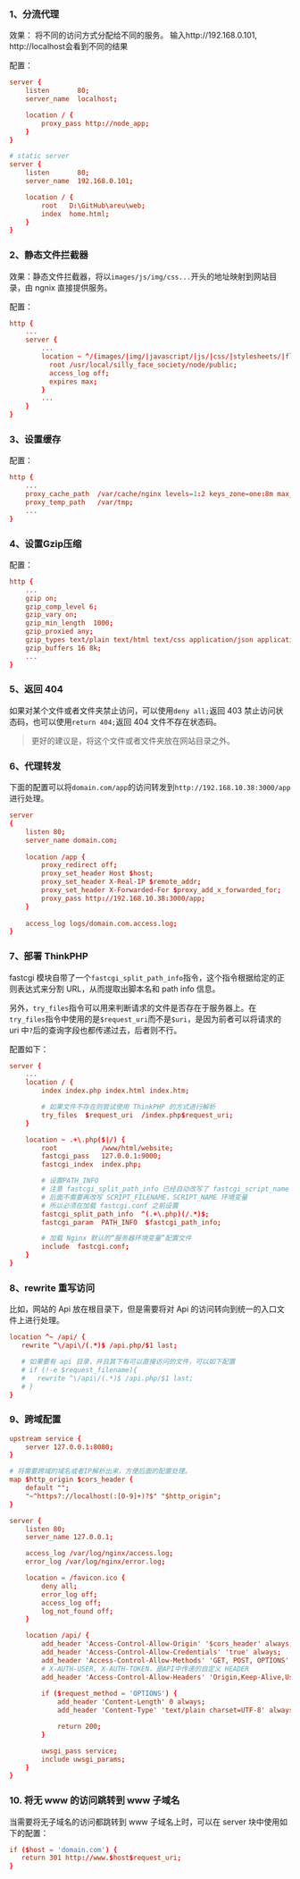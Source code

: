 ### 1、分流代理
效果：
	将不同的访问方式分配给不同的服务。
	输入http://192.168.0.101, http://localhost会看到不同的结果

配置：

```conf
server {
    listen       80;
    server_name  localhost;

    location / {
        proxy_pass http://node_app;
    }
}

# static server
server {
    listen       80;
    server_name  192.168.0.101;

    location / {
        root   D:\GitHub\areu\web;
        index  home.html;
    }
}
```

### 2、静态文件拦截器
效果：静态文件拦截器，将以`images/js/img/css...`开头的地址映射到网站目录，由 ngnix 直接提供服务。

配置：

```conf
http {
    ...
    server {
        ...
        location ~ ^/(images/|img/|javascript/|js/|css/|stylesheets/|flash/|media/|static/|robots.txt|humans.txt|favicon.ico) {
          root /usr/local/silly_face_society/node/public;
          access_log off;
          expires max;
        }
        ...
    }
}
```

### 3、设置缓存
配置：

```conf
http {
    ...
    proxy_cache_path  /var/cache/nginx levels=1:2 keys_zone=one:8m max_size=3000m inactive=600m;
    proxy_temp_path   /var/tmp;
    ...
}
```

### 4、设置Gzip压缩
配置：

```conf
http {
    ...
    gzip on;
    gzip_comp_level 6;
    gzip_vary on;
    gzip_min_length  1000;
    gzip_proxied any;
    gzip_types text/plain text/html text/css application/json application/x-javascript text/xml application/xml application/xml+rss text/javascript;
    gzip_buffers 16 8k;
    ...
}
```

### 5、返回 404
如果对某个文件或者文件夹禁止访问，可以使用`deny all;`返回 403 禁止访问状态码，也可以使用`return 404;`返回 404 文件不存在状态码。

> 更好的建议是，将这个文件或者文件夹放在网站目录之外。

### 6、代理转发
下面的配置可以将`domain.com/app`的访问转发到`http://192.168.10.38:3000/app`进行处理。

```conf
server
{
    listen 80;
    server_name domain.com;
    
    location /app {
        proxy_redirect off;
        proxy_set_header Host $host;
        proxy_set_header X-Real-IP $remote_addr;
        proxy_set_header X-Forwarded-For $proxy_add_x_forwarded_for;
        proxy_pass http://192.168.10.38:3000/app;
    }
    
    access_log logs/domain.com.access.log;
}
```

### 7、部署 ThinkPHP
fastcgi 模块自带了一个`fastcgi_split_path_info`指令，这个指令根据给定的正则表达式来分割 URL，从而提取出脚本名和 path info 信息。

另外，`try_files`指令可以用来判断请求的文件是否存在于服务器上。在`try_files`指令中使用的是`$request_uri`而不是`$uri`，是因为前者可以将请求的 uri 中`?`后的查询字段也都传递过去，后者则不行。

配置如下：

```conf
server {
	...
	location / {
		index index.php index.html index.htm;

		# 如果文件不存在则尝试使用 ThinkPHP 的方式进行解析
		try_files  $request_uri  /index.php$request_uri;
	}

	location ~ .+\.php($|/) {
		root           /www/html/website;
		fastcgi_pass   127.0.0.1:9000;
		fastcgi_index  index.php;

		# 设置PATH_INFO
        # 注意 fastcgi_split_path_info 已经自动改写了 fastcgi_script_name 变量
        # 后面不需要再改写 SCRIPT_FILENAME，SCRIPT_NAME 环境变量
        # 所以必须在加载 fastcgi.conf 之前设置
        fastcgi_split_path_info  ^(.+\.php)(/.*)$;
        fastcgi_param  PATH_INFO  $fastcgi_path_info;

        # 加载 Nginx 默认的“服务器环境变量”配置文件
        include  fastcgi.conf;
	}
}
```

### 8、rewrite 重写访问
比如，网站的 Api 放在根目录下，但是需要将对 Api 的访问转向到统一的入口文件上进行处理。

```conf
location ^~ /api/ {
   rewrite ^\/api\/(.*)$ /api.php/$1 last;

   # 如果要有 api 目录，并且其下有可以直接访问的文件，可以如下配置
   # if (!-e $request_filename){
   #   rewrite ^\/api\/(.*)$ /api.php/$1 last;
   # }
}
```

### 9、跨域配置

```conf
upstream service {
    server 127.0.0.1:8080;
}

# 将需要跨域的域名或者IP解析出来，方便后面的配置处理。
map $http_origin $cors_header {
    default "";
    "~^https?://localhost(:[0-9]+)?$" "$http_origin";
}

server {
    listen 80;
    server_name 127.0.0.1;

    access_log /var/log/nginx/access.log;
    error_log /var/log/nginx/error.log;

    location = /favicon.ico {
        deny all;
        error_log off;
        access_log off;
        log_not_found off;
    }

    location /api/ {
        add_header 'Access-Control-Allow-Origin' '$cors_header' always;
        add_header 'Access-Control-Allow-Credentials' 'true' always;
        add_header 'Access-Control-Allow-Methods' 'GET, POST, OPTIONS' always;
        # X-AUTH-USER, X-AUTH-TOKEN，是API中传递的自定义 HEADER
        add_header 'Access-Control-Allow-Headers' 'Origin,Keep-Alive,User-Agent,X-Requested-With,If-Modified-Since,Cache-Control,Content-Type,Accept,Cookie,Set-Cookie, X-AUTH-USER, X-AUTH-TOKEN' always;
        
        if ($request_method = 'OPTIONS') {
            add_header 'Content-Length' 0 always;
            add_header 'Content-Type' 'text/plain charset=UTF-8' always;

            return 200;
        }

        uwsgi_pass service;
        include uwsgi_params;
    }
}
```

### 10. 将无 www 的访问跳转到 www 子域名
当需要将无子域名的访问都跳转到 www 子域名上时，可以在 server 块中使用如下的配置：

```conf
if ($host = 'domain.com') {
   return 301 http://www.$host$request_uri;
}
```


